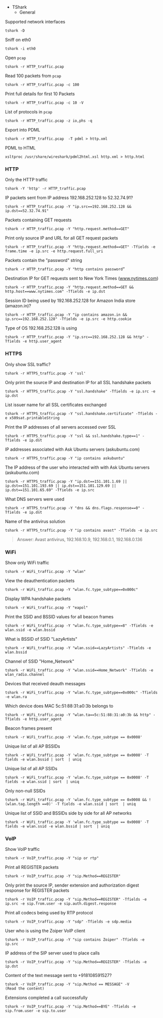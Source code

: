 



- TShark
  - General

Supported network interfaces
```
tshark -D
```

Sniff on eth0
```
tshark -i eth0
```

Open `pcap`
```
tshark -r HTTP_traffic.pcap
```

Read 100 packets from `pcap`
```
tshark -r HTTP_traffic.pcap -c 100
```

Print full details for first 10 Packets
```
tshark -r HTTP_traffic.pcap -c 10 -V
```

List of protocols in `pcap`
```
tshark -r HTTP_traffic.pcap -z io,phs -q
```

Export into PDML
```
tshark -r HTTP_traffic.pcap  -T pdml > http.xml
```

PDML to HTML
```
xsltproc /usr/share/wireshark/pdml2html.xsl http.xml > http.html
```

### HTTP

Only the HTTP traffic
```
tshark -Y 'http' -r HTTP_traffic.pcap
```

IP packets sent from IP address 192.168.252.128 to 52.32.74.91?
```
tshark -r HTTP_traffic.pcap -Y "ip.src==192.168.252.128 && ip.dst==52.32.74.91"
```

Packets containing GET requests
```
tshark -r HTTP_traffic.pcap -Y "http.request.method==GET"
```

Print only source IP and URL for all GET request packets
```
tshark -r HTTP_traffic.pcap -Y "http.request.method==GET" -Tfields -e frame.time -e ip.src -e http.request.full_uri
```

Packets contain the "password" string
```
tshark -r HTTP_traffic.pcap -Y "http contains password”
```

Destination IP for GET requests sent to New York Times (www.nytimes.com)
```
tshark -r HTTP_traffic.pcap -Y "http.request.method==GET && http.host==www.nytimes.com" -Tfields -e ip.dst
```

Session ID being used by 192.168.252.128 for Amazon India store (amazon.in)?
```
tshark -r HTTP_traffic.pcap -Y "ip contains amazon.in && ip.src==192.168.252.128" -Tfields -e ip.src -e http.cookie
```

Type of OS 192.168.252.128 is using
```
tshark -r HTTP_traffic.pcap -Y "ip.src==192.168.252.128 && http" -Tfields -e http.user_agent
```

### HTTPS

Only show SSL traffic?
```
tshark -r HTTPS_traffic.pcap -Y 'ssl'
```

Only print the source IP and destination IP for all SSL handshake packets
```
tshark -r HTTPS_traffic.pcap -Y "ssl.handshake" -Tfields -e ip.src -e ip.dst
```

List issuer name for all SSL certificates exchanged
```
tshark -r HTTPS_traffic.pcap -Y "ssl.handshake.certificate" -Tfields -e x509sat.printableString
```

Print the IP addresses of all servers accessed over SSL
```
tshark -r HTTPS_traffic.pcap -Y "ssl && ssl.handshake.type==1" -Tfields -e ip.dst
```

IP addresses associated with Ask Ubuntu servers (askubuntu.com)
```
tshark -r HTTPS_traffic.pcap -Y "ip contains askubuntu"
```

The IP address of the user who interacted with with Ask Ubuntu servers (askubuntu.com)
```
tshark -r HTTPS_traffic.pcap -Y "ip.dst==151.101.1.69 || ip.dst==151.101.193.69 || ip.dst==151.101.129.69 || ip.dst==151.101.65.69" -Tfields -e ip.src
```

What DNS servers were used
```
tshark -r HTTPS_traffic.pcap -Y "dns && dns.flags.response==0" -Tfields -e ip.dst
```

Name of the antivirus solution
```
tshark -r HTTPS_traffic.pcap -Y "ip contains avast" -Tfields -e ip.src
```
> Answer: Avast antivirus, 192.168.10.9, 192.168.0.1, 192.168.0.136

### WiFi

Show only WiFi traffic
```
tshark -r WiFi_traffic.pcap -Y "wlan"
```


View the deauthentication packets
```
tshark -r WiFi_traffic.pcap -Y "wlan.fc.type_subtype==0x000c"
```

Display WPA handshake packets
```
tshark -r WiFi_traffic.pcap -Y "eapol"
```

Print the SSID and BSSID values for all beacon frames
```
tshark -r WiFi_traffic.pcap -Y "wlan.fc.type_subtype==8" -Tfields -e wlan.ssid -e wlan.bssid
```

What is BSSID of SSID "LazyArtists"
```
tshark -r WiFi_traffic.pcap -Y "wlan.ssid==LazyArtists" -Tfields -e wlan.bssid
```

Channel of SSID "Home_Network"
```
tshark -r WiFi_traffic.pcap -Y "wlan.ssid==Home_Network" -Tfields -e wlan_radio.channel
```

Devices that received deauth messages
```
tshark -r WiFi_traffic.pcap -Y "wlan.fc.type_subtype==0x000c" -Tfields -e wlan.ra
```

Which device does MAC 5c:51:88:31:a0:3b belongs to
```
tshark -r WiFi_traffic.pcap -Y "wlan.ta==5c:51:88:31:a0:3b && http" -Tfields -e http.user_agent
```

Beacon frames present
```
tshark -r WiFi_traffic.pcap -Y 'wlan.fc.type_subtype == 0x0008'
```

Unique list of all AP BSSIDs
```
tshark -r WiFi_traffic.pcap -Y 'wlan.fc.type_subtype == 0x0008' -T fields -e wlan.bssid | sort  | uniq
```

Unique list of all AP SSIDs
```
tshark -r WiFi_traffic.pcap -Y 'wlan.fc.type_subtype == 0x0008' -T fields -e wlan.ssid | sort  | uniq
```

Only non-null SSIDs
```
tshark -r WiFi_traffic.pcap -Y 'wlan.fc.type_subtype == 0x0008 && !(wlan.tag.length ==0)' -T fields -e wlan.ssid | sort  | uniq
```

Unique list of SSID and BSSIDs side by side for all AP networks
```
tshark -r WiFi_traffic.pcap -Y 'wlan.fc.type_subtype == 0x0008' -T fields -e wlan.ssid -e wlan.bssid | sort  | uniq
```

### VoIP

Show VoIP traffic
```
tshark -r VoIP_traffic.pcap -Y "sip or rtp"
```

Print all REGISTER packets
```
tshark -r VoIP_traffic.pcap -Y "sip.Method==REGISTER"
```

Only print the source IP, sender extension and authorization digest response for REGISTER packets
```
tshark -r VoIP_traffic.pcap -Y "sip.Method==REGISTER" -Tfields -e ip.src -e sip.from.user -e sip.auth.digest.response
```

Print all codecs being used by RTP protocol
```
tshark -r VoIP_traffic.pcap -Y "sdp" -Tfields -e sdp.media
```

User who is using the Zoiper VoIP client
```
tshark -r VoIP_traffic.pcap -Y "sip contains Zoiper" -Tfields -e ip.src
```

IP address of the SIP server used to place calls
```
tshark -r VoIP_traffic.pcap -Y "sip.Method==REGISTER" -Tfields -e ip.dst
```

Content of the text message sent to +918108591527?
```
tshark -r VoIP_traffic.pcap -Y "sip.Method == MESSAGE" -V             (Read the content)
```

Extensions completed a call successfully
```
tshark -r VoIP_traffic.pcap -Y "sip.Method==BYE" -Tfields -e sip.from.user -e sip.to.user
```
